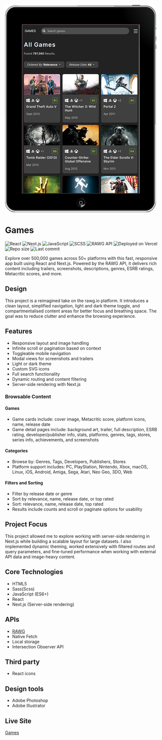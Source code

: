 ![Screenshot of Games app](assets/games-project-500w.webp)

# Games

![React](https://img.shields.io/badge/React-17.0.2-blue)
![Next.js](https://img.shields.io/badge/Next-12.1.0-black)
![JavaScript](https://img.shields.io/badge/JavaScript-ES6%2B-yellow)
![SCSS](https://img.shields.io/badge/SCSS-1.43.4-cc6699)
![RAWG API](https://img.shields.io/badge/API-RAWG-green)
![Deployed on Vercel](https://img.shields.io/badge/Deployed-Vercel-black?logo=vercel)
![Repo size](https://img.shields.io/github/repo-size/Dangereye/games)
![Last commit](https://img.shields.io/github/last-commit/Dangereye/games)

Explore over 500,000 games across 50+ platforms with this fast, responsive app built using React and Next.js. Powered by the RAWG API, it delivers rich content including trailers, screenshots, descriptions, genres, ESRB ratings, Metacritic scores, and more.

## Design

This project is a reimagined take on the rawg.io platform. It introduces a clean layout, simplified navigation, light and dark theme toggle, and compartmentalised content areas for better focus and breathing space. The goal was to reduce clutter and enhance the browsing experience.

## Features

- Responsive layout and image handling
- Infinite scroll or pagination based on context
- Toggleable mobile navigation
- Modal views for screenshots and trailers
- Light or dark theme
- Custom SVG icons
- Full search functionality
- Dynamic routing and content filtering
- Server-side rendering with Next.js

### Browsable Content

#### Games

- Game cards include: cover image, Metacritic score, platform icons, name, release date
- Game detail pages include: background art, trailer, full description, ESRB rating, developer/publisher info, stats, platforms, genres, tags, stores, series info, achievements, and screenshots

#### Categories

- Browse by: Genres, Tags, Developers, Publishers, Stores
- Platform support includes: PC, PlayStation, Nintendo, Xbox, macOS, Linux, iOS, Android, Amiga, Sega, Atari, Neo Geo, 3DO, Web

#### Filters and Sorting

- Filter by release date or genre
- Sort by relevance, name, release date, or top rated
- Sort: relevance, name, release date, top rated
- Results include counts and scroll or paginate options for usability

## Project Focus

This project allowed me to explore working with server-side rendering in Next.js while building a scalable layout for large datasets. I also implemented dynamic theming, worked extensively with filtered routes and query parameters, and fine-tuned performance when working with external API data and image-heavy content.

## Core Technologies

- HTML5
- Sass(Scss)
- JavaScript (ES6+)
- React
- Next.js (Server-side rendering)

## APIs

- [RAWG](https://rawg.io/apidocs)
- Native Fetch
- Local storage
- Intersection Observer API

## Third party

- React icons

## Design tools

- Adobe Photoshop
- Adobe Illustrator

## Live Site

[Games](https://games-inky-seven.vercel.app)
